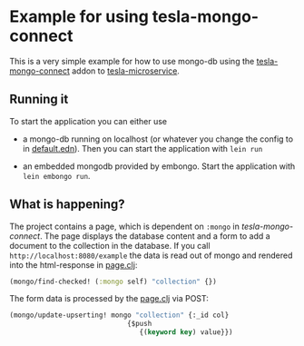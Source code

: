 # Example for using tesla-mongo-connect

This is a very simple example for how to use mongo-db using the [tesla-mongo-connect](https://github.com/otto-de/tesla-microservice) addon to [tesla-microservice](https://github.com/otto-de/tesla-microservice).

## Running it
To start the application you can either use
* a mongo-db running on localhost (or whatever you change the config to in [default.edn](resources/default.edn)). Then you can start the application with ```lein run```

* an embedded mongodb provided by embongo. Start the application with ```lein embongo run```.

## What is happening?
The project contains a page, which is dependent on ```:mongo``` in _tesla-mongo-connect_. The page displays the database content and a form to add a document to the collection in the database.
If you call ```http://localhost:8080/example``` the data is read out of mongo and rendered into the html-response in [page.clj](./src/de/otto/tesla/mongo/example/page.clj):

```clojure
(mongo/find-checked! (:mongo self) "collection" {})
```

The form data is processed by the [page.clj](./src/de/otto/tesla/mongo/example/page.clj) via POST:

```clojure
(mongo/update-upserting! mongo "collection" {:_id col}
                             {$push 
                                {(keyword key) value}})
```